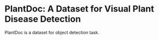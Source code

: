 # PlantDoc: A Dataset for Visual Plant Disease Detection

PlantDoc is a dataset for object detection task.